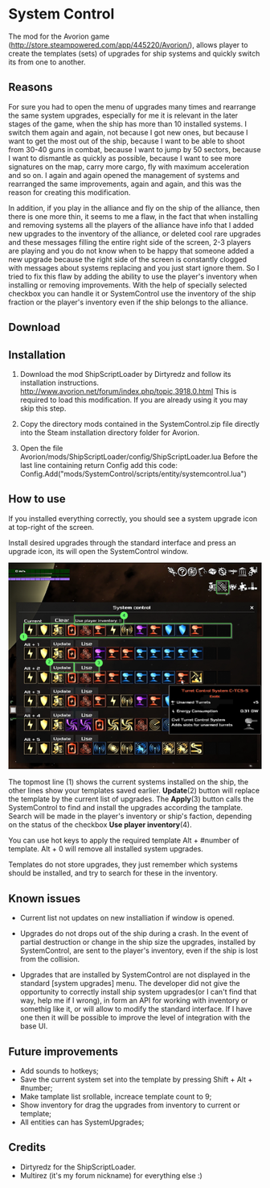 # System Control

The mod for the Avorion game (http://store.steampowered.com/app/445220/Avorion/), allows player to create 
the templates (sets) of upgrades for ship systems and quickly switch its from one to another.

## Reasons

For sure you had to open the menu of upgrades many times and rearrange the same system upgrades, 
especially for me it is relevant in the later stages of the game, when the ship has more than 10 installed 
systems. I switch them again and again, not because I got new ones, but because I want to get the most out of 
the ship, because I want to be able to shoot from 30-40 guns in combat, because I want to jump by 50 sectors, 
because I want to dismantle as quickly as possible, because I want to see more signatures on the map, 
carry more cargo, fly with maximum acceleration and so on. I again and again opened the management of systems 
and rearranged the same improvements, again and again, and this was the reason for creating this modification.

In addition, if you play in the alliance and fly on the ship of the alliance, then there is one more thin, 
it seems to me a flaw, in the fact that when installing and removing systems all the players of the alliance 
have info that I added new upgrades to the inventory of the alliance, or deleted cool rare upgrades and these 
messages filling the entire right side of the screen, 2-3 players are playing and you do not know when to be 
happy that someone added a new upgrade because the right side of the screen is constantly clogged with messages 
about systems replacing and you just start ignore them. So I tried to fix this flaw by adding the ability 
to use the player's inventory when installing or removing improvements. With the help of specially selected 
checkbox you can handle it or SystemControl use the inventory of the ship fraction or the player's inventory 
even if the ship belongs to the alliance.

## Download

## Installation

1. Download the mod ShipScriptLoader by Dirtyredz and follow its installation instructions. 
http://www.avorion.net/forum/index.php/topic,3918.0.html
This is required to load this modification. If you are already using it you may skip this step.

2. Copy the directory mods contained in the SystemControl.zip file directly into the Steam installation 
directory folder for Avorion.

3. Open the file Avorion/mods/ShipScriptLoader/config/ShipScriptLoader.lua
Before the last line containing return Config add this code:
	Config.Add("mods/SystemControl/scripts/entity/systemcontrol.lua")

## How to use

If you installed everything correctly, you should see a system upgrade icon at top-right of the screen.

Install desired upgrades through the standard interface and press an upgrade icon, its will open 
the SystemControl window.

![Screenshot](SystemControlPreview.png)

The topmost line (1) shows the current systems installed on the ship, the other lines show your templates
saved earlier. __Update__(2) button will replace the template by the current list of upgrades.
The __Apply__(3) button calls the SystemControl to find and install the upgrades according the tamplate. 
Search will be made in the player's inventory or ship's faction, depending on the status of 
the checkbox __Use player inventory__(4).

You can use hot keys to apply the required template Alt + #number of template.
Alt + 0 will remove all installed system upgrades.

Templates do not store upgrades, they just remember which systems should be installed, and try to search 
for these in the inventory.

## Known issues

* Current list not updates on new installiation if window is opened.

* Upgrades do not drops out of the ship during a crash. In the event of partial destruction or change 
in the ship size the upgrades, installed by SystemControl, are sent to the player's inventory, 
even if the ship is lost from the collision.

* Upgrades that are installed by SystemControl are not displayed in the standard [system upgrades] menu. 
The developer did not give the opportunity to correctly install ship system upgrades(or I can't find that way, 
help me if I wrong), in form an API for working with inventory or somethig like it, or will allow to modify 
the standard interface. 
If I have one then it will be possible to improve the level of integration with the base UI.

## Future improvements

* Add sounds to hotkeys;
* Save the current system set into the template by pressing Shift + Alt + #number;
* Make tamplate list srollable, increace template count to 9;
* Show inventory for drag the upgrades from inventory to current or template;
* All entities can has SystemUpgrades;

## Credits

* Dirtyredz for the ShipScriptLoader.
* Multirez (it's my forum nickname) for everything else :)
